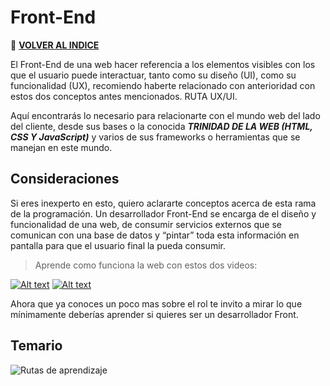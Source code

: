 # Front-End

🚀 **[VOLVER AL INDICE](https://github.com/guides4all/G4A-Rutas)**

El Front-End de una web hacer referencia a los elementos visibles con los que el usuario puede interactuar, tanto como su diseño (UI), como su funcionalidad (UX), recomiendo haberte relacionado con anterioridad con estos dos conceptos antes mencionados. RUTA UX/UI.

Aquí encontrarás lo necesario para relacionarte con el mundo web del lado del cliente, desde sus bases o la conocida ***TRINIDAD DE LA WEB (HTML, CSS Y JavaScript)*** y varios de sus frameworks o herramientas que se manejan en este mundo.

## Consideraciones

Si eres inexperto en esto, quiero aclararte conceptos acerca de esta rama de la programación. Un desarrollador Front-End se encarga de el diseño y funcionalidad de una web, de consumir servicios externos que se comunican con una base de datos y “pintar” toda esta información en pantalla para que el usuario final la pueda consumir.

> Aprende como funciona la web con estos dos videos:
> 
[![Alt text](https://img.youtube.com/vi/bsXmlopVqas/0.jpg)](https://www.youtube.com/watch?v=bsXmlopVqas)
[![Alt text](https://img.youtube.com/vi/4Ob9muoG2_c/0.jpg)](https://www.youtube.com/watch?v=4Ob9muoG2_c)


Ahora que ya conoces un poco mas sobre el rol te invito a mirar lo que mínimamente deberías aprender si quieres ser un desarrollador Front.

## **Temario**

![Rutas de aprendizaje ](https://user-images.githubusercontent.com/71718050/194410468-99dc5afc-2237-4259-8e45-b2bbdf082671.png)
